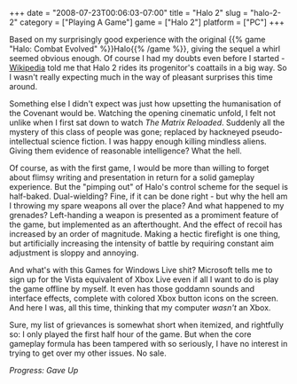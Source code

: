 +++
date = "2008-07-23T00:06:03-07:00"
title = "Halo 2"
slug = "halo-2-2"
category = ["Playing A Game"]
game = ["Halo 2"]
platform = ["PC"]
+++

Based on my surprisingly good experience with the original {{% game "Halo: Combat Evolved" %}}Halo{{% /game %}}, giving the sequel a whirl seemed obvious enough.  Of course I had my doubts even before I started - <a href="http://en.wikipedia.org/wiki/Halo_2">Wikipedia</a> told me that Halo 2 rides its progenitor's coattails in a big way.  So I wasn't really expecting much in the way of pleasant surprises this time around.

Something else I didn't expect was just how upsetting the humanisation of the Covenant would be.  Watching the opening cinematic unfold, I felt not unlike when I first sat down to watch <i>The Matrix Reloaded</i>.  Suddenly all the mystery of this class of people was gone; replaced by hackneyed pseudo-intellectual science fiction.  I was happy enough killing mindless aliens.  Giving them evidence of reasonable intelligence?  What the hell.

Of course, as with the first game, I would be more than willing to forget about flimsy writing and presentation in return for a solid gameplay experience.  But the "pimping out" of Halo's control scheme for the sequel is half-baked.  Dual-wielding?  Fine, if it can be done right - but why the hell am I throwing my spare weapons all over the place?  And what happened to my grenades?  Left-handing a weapon is presented as a promiment feature of the game, but implemented as an afterthought.  And the effect of recoil has increased by an order of magnitude.  Making a hectic firefight is one thing, but artificially increasing the intensity of battle by requiring constant aim adjustment is sloppy and annoying.

And what's with this Games for Windows Live shit?  Microsoft tells me to sign up for the Vista equivalent of Xbox Live even if all I want to do is play the game offline by myself.  It even has those goddamn sounds and interface effects, complete with colored Xbox button icons on the screen.  And here I was, all this time, thinking that my computer <i>wasn't</i> an Xbox.

Sure, my list of grievances is somewhat short when itemized, and rightfully so: I only played the first half hour of the game.  But when the core gameplay formula has been tampered with so seriously, I have no interest in trying to get over my other issues.  No sale.

<i>Progress: Gave Up</i>